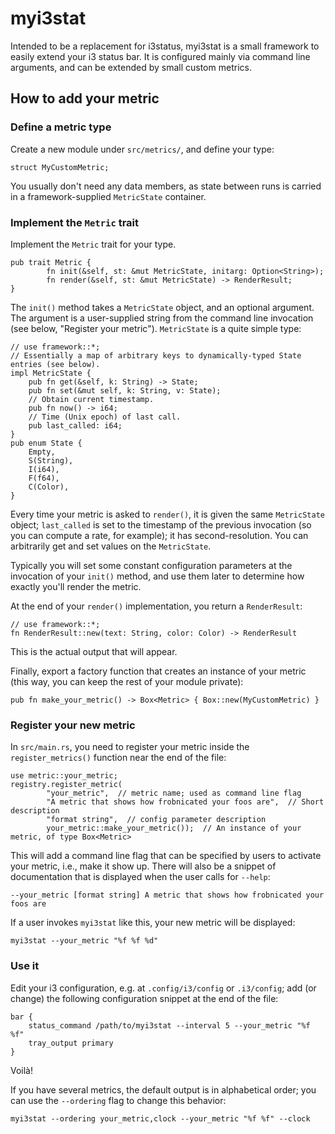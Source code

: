 # myi3stat

Intended to be a replacement for i3status, myi3stat is a small framework to
easily extend your i3 status bar. It is configured mainly via command line
arguments, and can be extended by small custom metrics.

## How to add your metric

### Define a metric type

Create a new module under `src/metrics/`, and define your type:

    struct MyCustomMetric;

You usually don't need any data members, as state between runs is carried in a
framework-supplied `MetricState` container.

### Implement the `Metric` trait

Implement the `Metric` trait for your type.

    pub trait Metric {
            fn init(&self, st: &mut MetricState, initarg: Option<String>);
            fn render(&self, st: &mut MetricState) -> RenderResult;
    }

The `init()` method takes a `MetricState` object, and an optional argument. The
argument is a user-supplied string from the command line invocation (see below,
"Register your metric"). `MetricState` is a quite simple type:

    // use framework::*;
    // Essentially a map of arbitrary keys to dynamically-typed State entries (see below).
    impl MetricState {
        pub fn get(&self, k: String) -> State;
        pub fn set(&mut self, k: String, v: State);
        // Obtain current timestamp.
        pub fn now() -> i64;
        // Time (Unix epoch) of last call.
        pub last_called: i64;
    }
    pub enum State {
        Empty,
        S(String),
        I(i64),
        F(f64),
        C(Color),
    }

Every time your metric is asked to `render()`, it is given the same
`MetricState` object; `last_called` is set to the timestamp of the previous
invocation (so you can compute a rate, for example); it has second-resolution.
You can arbitrarily get and set values on the `MetricState`.

Typically you will set some constant configuration parameters at the invocation
of your `init()` method, and use them later to determine how exactly you'll
render the metric.

At the end of your `render()` implementation, you return a `RenderResult`:

    // use framework::*;
    fn RenderResult::new(text: String, color: Color) -> RenderResult

This is the actual output that will appear.

Finally, export a factory function that creates an instance of your metric
(this way, you can keep the rest of your module private):

    pub fn make_your_metric() -> Box<Metric> { Box::new(MyCustomMetric) }

### Register your new metric

In `src/main.rs`, you need to register your metric inside the
`register_metrics()` function near the end of the file:

    use metric::your_metric;
    registry.register_metric(
            "your_metric",  // metric name; used as command line flag
            "A metric that shows how frobnicated your foos are",  // Short description
            "format string",  // config parameter description
            your_metric::make_your_metric());  // An instance of your metric, of type Box<Metric>

This will add a command line flag that can be specified by users to activate
your metric, i.e., make it show up. There will also be a snippet of
documentation that is displayed when the user calls for `--help`:

    --your_metric [format string] A metric that shows how frobnicated your foos are

If a user invokes `myi3stat` like this, your new metric will be displayed:

    myi3stat --your_metric "%f %f %d"

### Use it

Edit your i3 configuration, e.g. at `.config/i3/config` or `.i3/config`; add
(or change) the following configuration snippet at the end of the file:

    bar {
        status_command /path/to/myi3stat --interval 5 --your_metric "%f %f"
        tray_output primary
    }

Voilà!

If you have several metrics, the default output is in alphabetical order; you can use the
`--ordering` flag to change this behavior:

    myi3stat --ordering your_metric,clock --your_metric "%f %f" --clock
